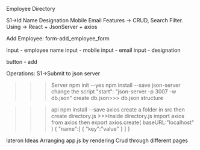 Employee Directory

S1->Id Name Designation Mobile Email 
Features -> CRUD, Search Filter.
Using -> React + JsonServer + axios


Add Employee:
form-add_employee_form

input - employee name
input - mobile
input - email
input - designation

button - add

Operations:
S1->Submit to json server

>>>Server
npm init --yes
npm install --save json-server
change the script "start": "json-server -p 3007 -w db.json"
create db.json>>> db.json structure 


>>>api
npm install --save axios
create a folder in src
then create directory.js
    >>>Inside directory.js 
    import axios from axios
    then export axios.create(
        baseURL:"localhost"
    )
{
    "name":[
        {
        "key":"value"
        }
        ]
}


lateron Ideas
Arranging app.js by rendering Crud through different pages
<!-- POSTGRESQL OPERATIONS>>>>
 CREATE SEQUENCE employee_sequence INCREMENT 1 START 1;
 CREATE SEQUENCE team_sequence INCREMENT 1 START 1;
 CREATE SEQUENCE assignment_sequence INCREMENT 1 START 1;

 CREATE TABLE employee(
     id INTEGER NOT NULL DEFAULT nextval ('employee_sequence),
     name VARCHAR(50) NOT NULL,
     data_of_joining TIMESTAMP NOT NULL,
     designation VARCHAR(50),
     gender VARCHAR(10),
     email VARCHAR(50),
     bio VARCHAR(500),
     CONSTRAINT employee_constraint PRIMARY KEY(id)
 );

 CREATE TABLE team(
     id INTEGER NOT NULL nextval('team_sequence),
     name VARCHAR(50) NOT NULL,
     email VARCHAR(50),
     description VARCHAR(500)
     CONSTRAINT team_constraint PRIMARY KEY(id)
 );

 CREATE TABLE employee_assingment(
     id INTEGER NOT NULL nextval('employee_assingment),
     employee_id INTEGER NOT NULL,
     team_id INTEGER NOT NULL,
     CONSTRAINT employee_assingment_constraint PRIMARY KEY(id),
     CONSTRAINT fk_employee FOREIGN KEY(employee_id) REFERENCES employee(id),
     CONSTRAINT fk_team FOREIGN KEY(team) REFERENCES team(id),

 ) -->